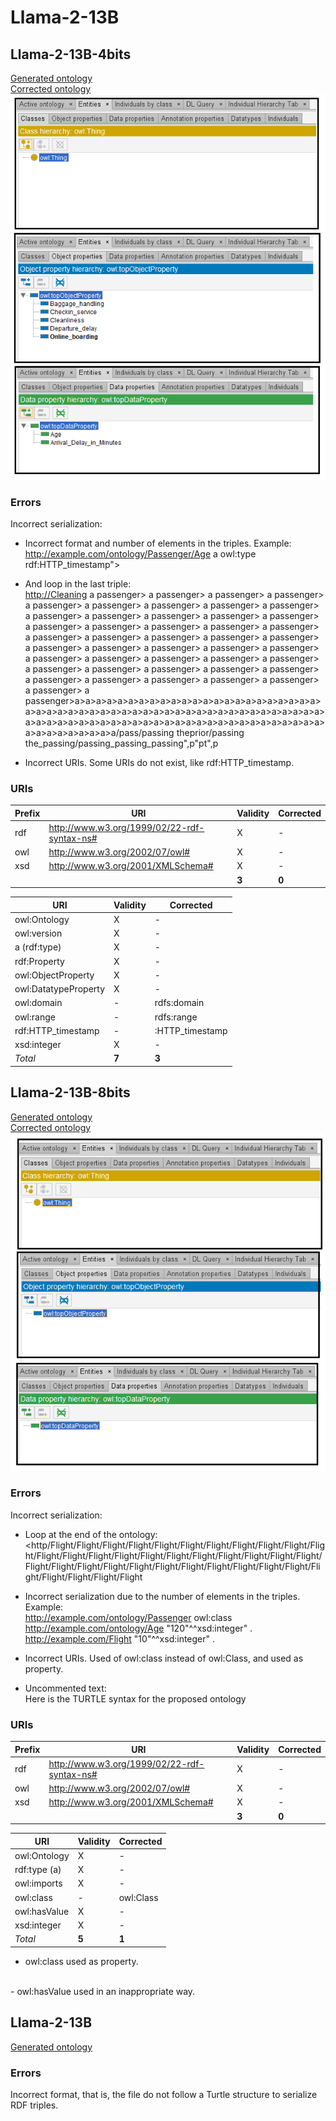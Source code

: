 # Llama-2-13B

## Llama-2-13B-4bits

[Generated ontology](./4bits_ontology.txt)
<br>
[Corrected ontology](./4bits_ontology_corrected.txt)
<br>
![](./4bits_ontology_corrected.png)

### Errors

Incorrect serialization: 
-   Incorrect format and number of elements in the triples. Example:<br>
    <http://example.com/ontology/Passenger/Age> a owl:type rdf:HTTP_timestamp">

-   And loop in the last triple:<br>
    <http://Cleaning> a passenger> a passenger> a passenger> a passenger> a passenger> a passenger> a passenger> a passenger> a passenger> a passenger> a passenger> a passenger> a passenger> a passenger> a passenger> a passenger> a passenger> a passenger> a passenger> a passenger> a passenger> a passenger> a passenger> a passenger> a passenger> a passenger> a passenger> a passenger> a passenger> a passenger> a passenger> a passenger> a passenger> a passenger> a passenger> a passenger> a passenger> a passenger> a passenger> a passenger> a passenger> a passenger> a passenger> a passenger> a passenger> a passenger>a>a>a>a>a>a>a>a>a>a>a>a>a>a>a>a>a>a>a>a>a>a>a>a>a>a>a>a>a>a>a>a>a>a>a>a>a>a>a>a>a>a>a>a>a>a>a>a>a>a>a>a>a>a>a>a>a>a>a>a>a>a>a>a>a>a>a>a>a>a>a>a>a>a>a>a>a>a>a>a>a>a>a>a>a>a>a>a/pass/passing theprior/passing the_passing/passing_passing_passing",p"pt",p

-   Incorrect URIs. Some URIs do not exist, like rdf:HTTP_timestamp.


### URIs

| Prefix | URI                                           | Validity | Corrected |
|--------|-----------------------------------------------|----------|-----------|
| rdf    | http://www.w3.org/1999/02/22-rdf-syntax-ns#   | X        | -         |
| owl    | http://www.w3.org/2002/07/owl#                | X        | -         |
| xsd    | http://www.w3.org/2001/XMLSchema#             | X        | -         |
|        |                                               | **3**    | **0**     |


| URI                 | Validity | Corrected      |
|---------------------|----------|----------------|
| owl:Ontology        | X        | -              |
| owl:version         | X        | -              |
| a (rdf:type)        | X        | -              |
| rdf:Property        | X        | -              |
| owl:ObjectProperty  | X        | -              |
| owl:DatatypeProperty| X        | -              |
| owl:domain          | -        | rdfs:domain    |
| owl:range           | -        | rdfs:range     |
| rdf:HTTP_timestamp  | -        | :HTTP_timestamp|
| xsd:integer         | X        | -              |
| *Total*             | **7**    | **3**          |


## Llama-2-13B-8bits

[Generated ontology](./8bits_ontology.txt)
<br>
[Corrected ontology](./8bits_ontology_corrected.txt)
<br>
![](./8bits_ontology_corrected.png)


### Errors

Incorrect serialization:
-   Loop at the end of the ontology:<br>
    <http/Flight/Flight/Flight/Flight/Flight/Flight/Flight/Flight/Flight/Flight/Flight/Flight/Flight/Flight/Flight/Flight/Flight/Flight/Flight/Flight/Flight/Flight/Flight/Flight/Flight/Flight/Flight/Flight/Flight/Flight/Flight/Flight/Flight/Flight/Flight/Flight/Flight/Flight

-   Incorrect serialization due to the number of elements in the triples. Example:<br>
    <http://example.com/ontology/Passenger> owl:class <http://example.com/ontology/Age> "120"^^xsd:integer" .
    <http://example.com/Flight> "10"^^xsd:integer" .

-   Incorrect URIs. Used of owl:class instead of owl:Class, and used as property.

-   Uncommented text: <br>
    Here is the TURTLE syntax for the proposed ontology


### URIs

| Prefix | URI                                           | Validity | Corrected |
|--------|-----------------------------------------------|----------|-----------|
| rdf    | http://www.w3.org/1999/02/22-rdf-syntax-ns#   | X        | -         |
| owl    | http://www.w3.org/2002/07/owl#                | X        | -         |
| xsd    | http://www.w3.org/2001/XMLSchema#             | X        | -         |
|        |                                               | **3**    | **0**     |

| URI           | Validity | Corrected   |
|---------------|----------|-------------|
| owl:Ontology  | X        | -           |
| rdf:type (a)  | X        | -           |
| owl:imports   | X        | -           |
| owl:class     | -        | owl:Class   |
| owl:hasValue  | X        | -           |
| xsd:integer   | X        | -           |
| *Total*       | **5**    | **1**       |

-   owl:class used as property.
<br>
-   owl:hasValue used in an inappropriate way.


## Llama-2-13B

[Generated ontology](./all_ontology.txt)

### Errors

Incorrect format, that is, the file do not follow a Turtle structure to serialize RDF triples.